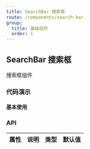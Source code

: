 ```yaml
---
title: SearchBar 搜索框
route: /components/search-bar
group:
  title: 基础组件
  order: 1
---
```


## SearchBar 搜索框

搜索框组件

### 代码演示

#### 基本使用

<code src="./demo/basic.tsx"></code>


### API

| 属性 | 说明 | 类型 | 默认值 |
| ---- | ---- | ---- | ------ |

